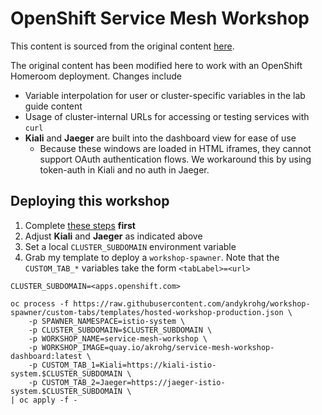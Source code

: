# OpenShift Service Mesh Workshop
This content is sourced from the original content [here](https://github.com/RedHatGov/redhatgov.github.io/tree/docs/content/workshops/openshift_service_mesh).

The original content has been modified here to work with an OpenShift Homeroom deployment. Changes include
* Variable interpolation for user or cluster-specific variables in the lab guide content
* Usage of cluster-internal URLs for accessing or testing services with `curl`
* **Kiali** and **Jaeger** are built into the dashboard view for ease of use
    * Because these windows are loaded in HTML iframes, they cannot support OAuth authentication flows. We workaround this by using token-auth in Kiali and no auth in Jaeger.  

## Deploying this workshop
1. Complete [these steps](https://github.com/RedHatGov/openshift-microservices/tree/workshop-stable/deployment/workshop) **first**
2. Adjust **Kiali** and **Jaeger** as indicated above
3. Set a local `CLUSTER_SUBDOMAIN` environment variable
4. Grab my template to deploy a `workshop-spawner`. Note that the `CUSTOM_TAB_*` variables take the form `<tabLabel>=<url>` 
```
CLUSTER_SUBDOMAIN=<apps.openshift.com>

oc process -f https://raw.githubusercontent.com/andykrohg/workshop-spawner/custom-tabs/templates/hosted-workshop-production.json \
    -p SPAWNER_NAMESPACE=istio-system \
    -p CLUSTER_SUBDOMAIN=$CLUSTER_SUBDOMAIN \
    -p WORKSHOP_NAME=service-mesh-workshop \
    -p WORKSHOP_IMAGE=quay.io/akrohg/service-mesh-workshop-dashboard:latest \
    -p CUSTOM_TAB_1=Kiali=https://kiali-istio-system.$CLUSTER_SUBDOMAIN \
    -p CUSTOM_TAB_2=Jaeger=https://jaeger-istio-system.$CLUSTER_SUBDOMAIN \
| oc apply -f -
```